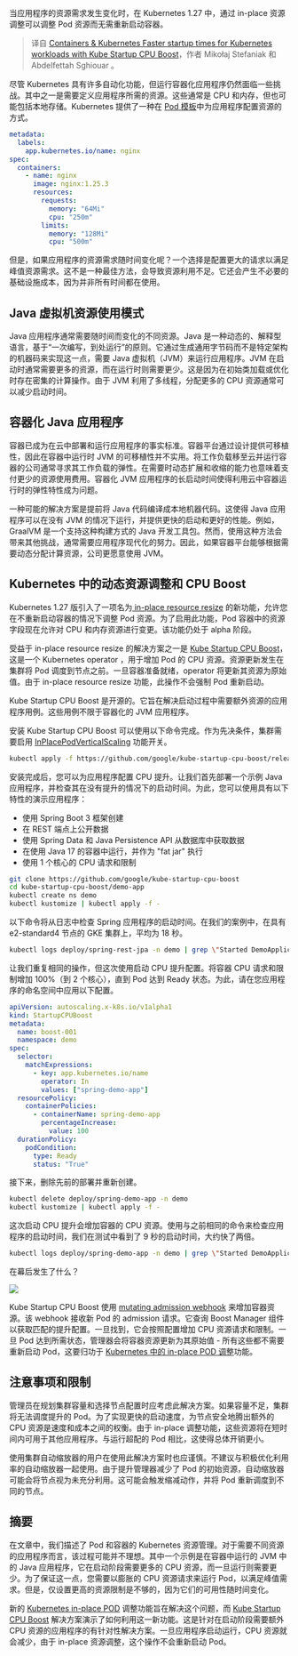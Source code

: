 <!--
title: 使用Kube Startup CPU Boost加速Kubernetes工作负载启动时间
cover: ./cover.png
-->

当应用程序的资源需求发生变化时，在 Kubernetes 1.27 中，通过 in-place 资源调整可以调整 Pod 资源而无需重新启动容器。

> 译自 [Containers & Kubernetes
Faster startup times for Kubernetes workloads with Kube Startup CPU Boost](https://cloud.google.com/blog/products/containers-kubernetes/understanding-kubernetes-dynamic-resource-scaling-and-cpu-boost)，作者 Mikołaj Stefaniak 和 Abdelfettah Sghiouar 。

尽管 Kubernetes 具有许多自动化功能，但运行容器化应用程序仍然面临一些挑战。其中之一是需要定义应用程序所需的资源。这些通常是 CPU 和内存，但也可能包括本地存储。Kubernetes 提供了一种在 [Pod 模板](https://kubernetes.io/docs/concepts/workloads/pods/#pod-templates)中为应用程序配置资源的方式。

```yaml
metadata:
  labels:
    app.kubernetes.io/name: nginx
spec:
  containers:
    - name: nginx
      image: nginx:1.25.3
      resources:
        requests:
          memory: "64Mi"
          cpu: "250m"
        limits:
          memory: "128Mi"
          cpu: "500m"
```

但是，如果应用程序的资源需求随时间变化呢？一个选择是配置更大的请求以满足峰值资源需求。这不是一种最佳方法，会导致资源利用不足。它还会产生不必要的基础设施成本，因为并非所有时间都在使用。

## Java 虚拟机资源使用模式

Java 应用程序通常需要随时间而变化的不同资源。Java 是一种动态的、解释型语言，基于“一次编写，到处运行”的原则。它通过生成通用字节码而不是特定架构的机器码来实现这一点，需要 Java 虚拟机（JVM）来运行应用程序。JVM 在启动时通常需要更多的资源，而在运行时则需要更少。这是因为在初始类加载或优化时存在密集的计算操作。由于 JVM 利用了多线程，分配更多的 CPU 资源通常可以减少启动时间。

## 容器化 Java 应用程序

容器已成为在云中部署和运行应用程序的事实标准。容器平台通过设计提供可移植性，因此在容器中运行时 JVM 的可移植性并不实用。将工作负载移至云并运行容器的公司通常寻求其工作负载的弹性。在需要时动态扩展和收缩的能力也意味着支付更少的资源使用费用。容器化 JVM 应用程序的长启动时间使得利用云中容器运行时的弹性特性成为问题。

一种可能的解决方案是提前将 Java 代码编译成本地机器代码。这使得 Java 应用程序可以在没有 JVM 的情况下运行，并提供更快的启动和更好的性能。例如，GraalVM 是一个支持这种构建方式的 Java 开发工具包。然而，使用这种方法会带来其他挑战，通常需要应用程序现代化的努力。因此，如果容器平台能够根据需要动态分配计算资源，公司更愿意使用 JVM。

## Kubernetes 中的动态资源调整和 CPU Boost

Kubernetes 1.27 版引入了一项名为[ in-place resource resize](https://kubernetes.io/blog/2023/05/12/in-place-pod-resize-alpha/) 的新功能，允许您在不重新启动容器的情况下调整 Pod 资源。为了启用此功能，Pod 容器中的资源字段现在允许对 CPU 和内存资源进行变更。该功能仍处于 alpha 阶段。

受益于 in-place resource resize 的解决方案之一是 [Kube Startup CPU Boost](https://github.com/google/kube-startup-cpu-boost)，这是一个 Kubernetes operator ，用于增加 Pod 的 CPU 资源。资源更新发生在集群将 Pod 调度到节点之前。一旦容器准备就绪，operator 将更新其资源为原始值。由于 in-place resource resize 功能，此操作不会强制 Pod 重新启动。

Kube Startup CPU Boost 是开源的。它旨在解决启动过程中需要额外资源的应用程序用例。这些用例不限于容器化的 JVM 应用程序。

安装 Kube Startup CPU Boost 可以使用以下命令完成。作为先决条件，集群需要启用 [InPlacePodVerticalScaling](https://kubernetes.io/blog/2023/05/12/in-place-pod-resize-alpha/#how-to-use-this-feature) 功能开关。

```bash
kubectl apply -f https://github.com/google/kube-startup-cpu-boost/releases/latest/download/manifests.yaml
```

安装完成后，您可以为应用程序配置 CPU 提升。让我们首先部署一个示例 Java 应用程序，并检查其在没有提升的情况下的启动时间。为此，您可以使用具有以下特性的演示应用程序：

- 使用 Spring Boot 3 框架创建
- 在 REST 端点上公开数据
- 使用 Spring Data 和 Java Persistence API 从数据库中获取数据
- 在使用 Java 17 的容器中运行，并作为 "fat jar" 执行
- 使用 1 个核心的 CPU 请求和限制

```bash
git clone https://github.com/google/kube-startup-cpu-boost
cd kube-startup-cpu-boost/demo-app
kubectl create ns demo
kubectl kustomize | kubectl apply -f -
```

以下命令将从日志中检查 Spring 应用程序的启动时间。在我们的案例中，在具有 e2-standard4 节点的 GKE 集群上，平均为 18 秒。

```bash
kubectl logs deploy/spring-rest-jpa -n demo | grep \"Started DemoApplication\"
```

让我们重复相同的操作，但这次使用启动 CPU 提升配置。将容器 CPU 请求和限制增加 100%（到 2 个核心），直到 Pod 达到 Ready 状态。为此，请在您应用程序的命名空间中应用以下配置。

```yaml
apiVersion: autoscaling.x-k8s.io/v1alpha1
kind: StartupCPUBoost
metadata:
  name: boost-001
  namespace: demo
spec:
  selector:
    matchExpressions:
      - key: app.kubernetes.io/name
        operator: In
        values: ["spring-demo-app"]
  resourcePolicy:
    containerPolicies:
      - containerName: spring-demo-app
        percentageIncrease:
          value: 100
  durationPolicy:
    podCondition:
      type: Ready
      status: "True"
```

接下来，删除先前的部署并重新创建。

```bash
kubectl delete deploy/spring-demo-app -n demo
kubectl kustomize | kubectl apply -f -
```

这次启动 CPU 提升会增加容器的 CPU 资源。使用与之前相同的命令来检查应用程序的启动时间，我们在测试中看到了 9 秒的启动时间，大约快了两倍。

```bash
kubectl logs deploy/spring-demo-app -n demo | grep \"Started DemoApplication\"
```

在幕后发生了什么？

![](https://storage.googleapis.com/gweb-cloudblog-publish/images/01._kube-startup-cpu-boost.max-1000x1000.png)

Kube Startup CPU Boost 使用 [mutating admission webhook](https://kubernetes.io/docs/reference/access-authn-authz/extensible-admission-controllers/#what-are-admission-webhooks) 来增加容器资源。该 webhook 接收新 Pod 的 admission 请求。它查询 Boost Manager 组件以获取匹配的提升配置。一旦找到，它会按照配置增加 CPU 资源请求和限制。一旦 Pod 达到所需状态，管理器会将容器资源更新为其原始值 - 所有这些都不需要重新启动 Pod，这要归功于 [Kubernetes 中的 in-place POD 调整](https://kubernetes.io/blog/2023/05/12/in-place-pod-resize-alpha/)功能。

## 注意事项和限制

管理员在规划集群容量和选择节点配置时应考虑此解决方案。如果容量不足，集群将无法调度提升的 Pod。为了实现更快的启动速度，为节点安全地腾出额外的 CPU 资源是速度和成本之间的权衡。由于 in-place 调整功能，这些资源将在短时间内可用于其他应用程序。与运行超配的 Pod 相比，这使得总体开销更小。

使用集群自动缩放器的用户在使用此解决方案时也应谨慎。不建议与积极优化利用率的自动缩放器一起使用。由于提升管理器减少了 Pod 的初始资源，自动缩放器可能会将节点视为未充分利用。这可能会触发缩减动作，并将 Pod 重新调度到不同的节点。

## 摘要

在文章中，我们描述了 Pod 和容器的 Kubernetes 资源管理。对于需要不同资源的应用程序而言，该过程可能并不理想。其中一个示例是在容器中运行的 JVM 中的 Java 应用程序，它在启动阶段需要更多的 CPU 资源，而一旦运行则需要更少。为了保证这一点，您需要以膨胀的 CPU 资源请求来运行 Pod，以满足峰值需求。但是，仅设置更高的资源限制是不够的，因为它们的可用性随时间变化。

新的 [Kubernetes in-place POD](https://kubernetes.io/blog/2023/05/12/in-place-pod-resize-alpha/) 调整功能旨在解决这个问题，而 [Kube Startup CPU Boost](https://github.com/google/kube-startup-cpu-boost) 解决方案演示了如何利用这一新功能。这是针对在启动阶段需要额外 CPU 资源的应用程序的有针对性解决方案。一旦应用程序启动运行，CPU 资源就会减少，由于 in-place 资源调整，这个操作不会重新启动 Pod。
